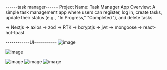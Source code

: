 ------task manager------
Project Name: Task Manager App
Overview:
A simple task management app where users can register, log in, create tasks, update their status (e.g., "In Progress," "Completed"), and delete tasks

-> Nextjs
-> axios
-> zod 
-> RTK
-> bcryptjs
-> jwt
-> mongoose
-> react-hot-toast

------------UI-----------
![image](https://github.com/user-attachments/assets/b409442d-96a8-4daa-b65b-74ba220b1419)

![image](https://github.com/user-attachments/assets/e1672c06-6641-4130-bff7-09485136c5c6)

![image](https://github.com/user-attachments/assets/88070a81-8508-426a-9896-c160ddb5e3b1)
![image](https://github.com/user-attachments/assets/881088e9-cb5d-4a0f-9311-effc12ee66e2)
![image](https://github.com/user-attachments/assets/8d47deae-71c4-47f9-a4c5-7a3786c4402d)

